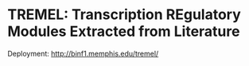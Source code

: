 # TREMEL: Transcription REgulatory Modules Extracted from Literature

Deployment:
  http://binf1.memphis.edu/tremel/

